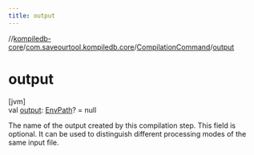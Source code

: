```yaml
---
title: output
---
```

//[kompiledb-core](../../../index.html)/[com.saveourtool.kompiledb.core](../index.html)/[CompilationCommand](index.html)/[output](output.html)



# output



[jvm]\
val [output](output.html): [EnvPath](../-env-path/index.html)? = null



The name of the output created by this compilation step. This field is optional. It can be used to distinguish different processing modes of the same input file.




